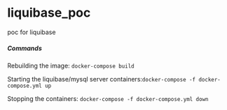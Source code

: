 # liquibase_poc
poc for liquibase

##### Commands 
Rebuilding the image: ``docker-compose build``

Starting the liquibase/mysql server containers:``docker-compose -f docker-compose.yml up``

Stopping the containers: ``docker-compose -f docker-compose.yml down``
